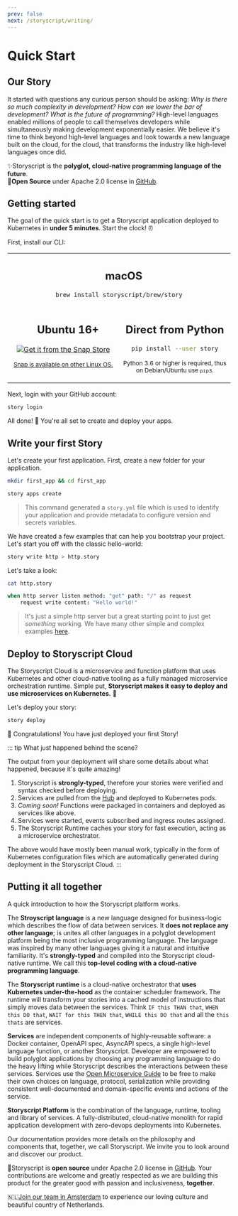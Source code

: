 ```yaml
---
prev: false
next: /storyscript/writing/
---
```


<script>
import { Tweet } from 'vue-tweet-embed/dist'

export default {
    components: {Tweet}
}
</script>

# Quick Start

## Our Story

It started with questions any curious person should be asking: *Why is there so much complexity in development?* *How can we lower the bar of development?* *What is the future of programming?* High-level languages enabled millions of people to call themselves developers while simultaneously making development exponentially easier. We believe it's time to think beyond high-level languages and look towards a new language built on the cloud, for the cloud, that transforms the industry like high-level languages once did.

✨Storyscript is the **polyglot, cloud-native programming language of the future**.<br>
🙋‍**Open Source** under Apache 2.0 license in [GitHub](https://github.com/storyscript).

<div align="center">
  <Tweet id="1145647520040869888"></Tweet>
</div>

## Getting started

The goal of the quick start is to get a Storyscript application deployed to Kubernetes in **under 5 minutes**. Start the clock! ⏰

First, install our CLI:

<table width="100%">
<tr>
<td style="text-align:center" width="100%" valign="top" colspan="2">
<h2><img src="../assets/apple-logo.svg" width="15"> macOS</h2>

```bash
brew install storyscript/brew/story
```

</td>
<!--
<td style="text-align:center" width="50%" valign="top">
<h2><img src="../assets/windows-logo.svg" width="15"> Windows</h2>

Download the appropriate installer:

<div><a href="https://github.com/asyncy/cli/releases/download/0.0.6/asyncy-x64.exe" class="button">64-bit installer</a></div>
<div><a href="#" class="button">32-bit installer</a></div>

</td>
-->
</tr>
<tr>
<td style="text-align:center" width="50%" valign="top">
<h2><img src="../assets/ubuntu-logo.svg" width="15"> Ubuntu 16+</h2>



<a href="https://snapcraft.io/story">
  <img alt="Get it from the Snap Store" src="https://snapcraft.io/static/images/badges/en/snap-store-white.svg" />
</a>

<small style="display:block; width: 100%"><a href="https://snapcraft.io/">Snap is available on other Linux OS.</a></small>

</td>
<td style="text-align:center" width="50%" valign="top">
<h2>Direct from Python</h2>

```bash
pip install --user story
```

<small>Python 3.6 or higher is required, thus on Debian/Ubuntu use `pip3`.</small>

</td>
</tr>
</table>

Next, login with your GitHub account:

```bash
story login
```

All done! 💪 You're all set to create and deploy your apps.


## Write your first Story

Let's create your first application. First, create a new folder for your application.

```bash
mkdir first_app && cd first_app
```
```bash
story apps create
```

> This command generated a `story.yml` file which is used to identify your application and provide metadata to configure version and secrets variables.

We have created a few examples that can help you bootstrap your project. Let's start you off with the classic hello-world:

```bash
story write http > http.story
```

Let's take a look:

```bash
cat http.story
```

```coffeescript
when http server listen method: "get" path: "/" as request
    request write content: "Hello world!"
```
> It's just a simple http server but a great starting point to just get *something* working. We have many other simple and complex examples [here](https://github.com/storyscript/examples).

## Deploy to Storyscript Cloud

The Storyscript Cloud is a microservice and function platform that uses Kubernetes and other cloud-native tooling as a fully managed microservice orchestration runtime. Simple put, **Storyscript makes it easy to deploy and use microservices on Kubernetes.** 💪

Let's deploy your story:

```bash
story deploy
```

🎉 Congratulations! You have just deployed your first Story!

::: tip What just happened behind the scene?

The output from your deployment will share some details about what happened, because it's quite amazing!

1. Storyscript is **strongly-typed**, therefore your stories were verified and syntax checked before deploying.
1. Services are pulled from the [Hub](https://hub.storyscript.io) and deployed to Kubernetes pods.
1. *Coming soon!* Functions were packaged in containers and deployed as services like above.
1. Services were started, events subscribed and ingress routes assigned.
1. The Storyscript Runtime caches your story for fast execution, acting as a microservice orchestrator.

The above would have mostly been manual work, typically in the form of Kubernetes configuration files which are automatically generated during deployment in the Storyscript Cloud.
:::

## Putting it all together

A quick introduction to how the Storyscript platform works.

The **Stroyscript language** is a new language designed for business-logic which describes the flow of data between services. It **does not replace any other language**; is unites all other languages in a polyglot development platform being the most inclusive programming language. The language was inspired by many other languages giving it a natural and intuitive familiarity. It's **strongly-typed** and compiled into the Storyscript cloud-native runtime. We call this **top-level coding with a cloud-native programming language**.

The **Storyscript runtime** is a cloud-native orchestrator that **uses Kubernetes under-the-hood** as the container scheduler framework. The runtime will transform your stories into a cached model of instructions that simply moves data between the services. Think `IF this THAN that`, `WHEN this DO that`, `WAIT for this THEN that`, `WHILE this DO that` and all the `this thats` are services.

**Services** are independent components of highly-reusable software: a Docker container, OpenAPI spec, AsyncAPI specs, a single high-level language function, or another Storyscript. Developer are empowered to build polyglot applications by choosing any programming language to do the heavy lifting while Storyscript describes the interactions between these services. Services use the [Open Microservice Guide](https://microservice.guide/) to be free to make their own choices on language, protocol, serialization while providing consistent well-documented and domain-specific events and actions of the service. 

**Storyscript Platform** is the combination of the language, runtime, tooling and library of services. A fully-distributed, cloud-native monolith for rapid application development with zero-devops deployments into Kubernetes.

Our documentation provides more details on the philosophy and components that, together, we call Storyscript. We invite you to look around and discover our product.

🙋‍Storyscript is **open source** under Apache 2.0 license in [GitHub](https://github.com/storyscript). Your contributions are welcome and greatly respected as we are building this product for the greater good with passion and inclusiveness, **together**.<br>

🇳🇱[Join our team in Amsterdam](https://jobs.lever.co/storyscript/) to experience our loving culture and beautiful country of Netherlands.

